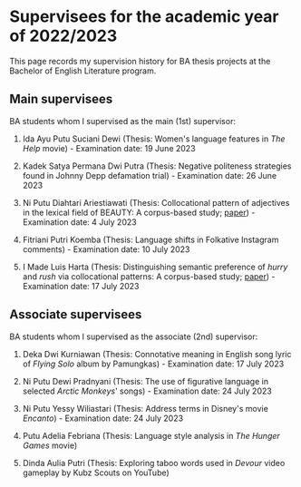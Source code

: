 # Supervisees for the academic year of 2022/2023

This page records my supervision history for BA thesis projects at the Bachelor of English Literature program.

## Main supervisees

BA students whom I supervised as the main (1st) supervisor:

1. Ida Ayu Putu Suciani Dewi (Thesis: Women's language features in *The Help* movie) - Examination date: 19 June 2023

1. Kadek Satya Permana Dwi Putra (Thesis: Negative politeness strategies found in Johnny Depp defamation trial) - Examination date: 26 June 2023

1. Ni Putu Diahtari Ariestiawati (Thesis: Collocational pattern of adjectives in the lexical field of BEAUTY: A corpus-based study; [paper](https://doi.org/10.59024/ijellacush.v1i2.135)) - Examination date: 4 July 2023

1. Fitriani Putri Koemba (Thesis: Language shifts in Folkative Instagram comments) - Examination date: 10 July 2023

1. I Made Luis Harta (Thesis: Distinguishing semantic preference of *hurry* and *rush* via collocational patterns: A corpus-based study; [paper](https://pbsi-upr.id/index.php/ijellacush/article/view/194)) - Examination date: 17 July 2023

## Associate supervisees

BA students whom I supervised as the associate (2nd) supervisor:

1. Deka Dwi Kurniawan (Thesis: Connotative meaning in English song lyric of *Flying Solo* album by Pamungkas) - Examination date: 17 July 2023

1. Ni Putu Dewi Pradnyani (Thesis: The use of figurative language in selected *Arctic Monkeys*' songs) - Examination date: 24 July 2023

1. Ni Putu Yessy Wiliastari (Thesis: Address terms in Disney's movie *Encanto*) - Examination date: 24 July 2023

1. Putu Adelia Febriana (Thesis: Language style analysis in *The Hunger Games* movie)

1. Dinda Aulia Putri (Thesis: Exploring taboo words used in *Devour* video gameplay by Kubz Scouts on YouTube)


